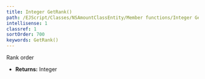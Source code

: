 ```yaml
---
title: Integer GetRank()
path: /EJScript/Classes/NSAmountClassEntity/Member functions/Integer GetRank()
intellisense: 1
classref: 1
sortOrder: 700
keywords: GetRank()
---
```



Rank order



* **Returns:** Integer


